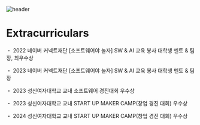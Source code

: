![header](https://capsule-render.vercel.app/api?type=wave&color=auto&height=300&section=header&text=0weny&fontSize=70)



# **Extracurriculars**
・ 2022 네이버 커넥트재단  [소프트웨어야 놀자] SW & AI  교육 봉사 대학생 멘토 & 팀장, 최우수상 

・ 2023 네이버 커넥트재단  [소프트웨어야 놀자] SW & AI  교육 봉사 대학생 멘토 & 팀장

・ 2023 성신여자대학교 교내 소프트웨어 경진대회 우수상 

・ 2023 성신여자대학교 교내 START UP MAKER CAMP(창업 경진 대회) 우수상

・ 2024 성신여자대학교 교내 START UP MAKER CAMP(창업 경진 대회) 우수상


<!--
**0weny/0weny** is a ✨ _special_ ✨ repository because its `README.md` (this file) appears on your GitHub profile.

